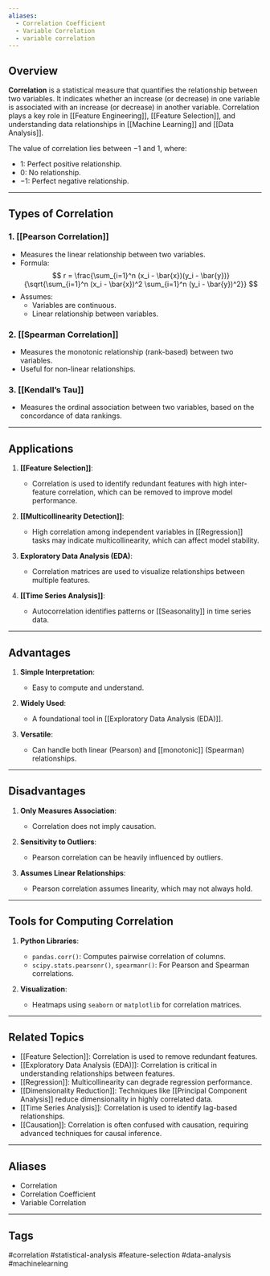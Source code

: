 ```yaml
---
aliases:
  - Correlation Coefficient
  - Variable Correlation
  - variable correlation
---
```

## Overview
**Correlation** is a statistical measure that quantifies the relationship between two variables. It indicates whether an increase (or decrease) in one variable is associated with an increase (or decrease) in another variable. Correlation plays a key role in [[Feature Engineering]], [[Feature Selection]], and understanding data relationships in [[Machine Learning]] and [[Data Analysis]].

The value of correlation lies between $-1$ and $1$, where:
- $1$: Perfect positive relationship.
- $0$: No relationship.
- $-1$: Perfect negative relationship.

---

## Types of Correlation

### 1. **[[Pearson Correlation]]**
- Measures the linear relationship between two variables.
- Formula:
  $$
  r = \frac{\sum_{i=1}^n (x_i - \bar{x})(y_i - \bar{y})}{\sqrt{\sum_{i=1}^n (x_i - \bar{x})^2 \sum_{i=1}^n (y_i - \bar{y})^2}}
  $$
- Assumes:
  - Variables are continuous.
  - Linear relationship between variables.

### 2. **[[Spearman Correlation]]**
- Measures the monotonic relationship (rank-based) between two variables.
- Useful for non-linear relationships.

### 3. **[[Kendall’s Tau]]**
- Measures the ordinal association between two variables, based on the concordance of data rankings.

---

## Applications

1. **[[Feature Selection]]**:
   - Correlation is used to identify redundant features with high inter-feature correlation, which can be removed to improve model performance.

2. **[[Multicollinearity Detection]]**:
   - High correlation among independent variables in [[Regression]] tasks may indicate multicollinearity, which can affect model stability.

3. **Exploratory Data Analysis (EDA)**:
   - Correlation matrices are used to visualize relationships between multiple features.

4. **[[Time Series Analysis]]**:
   - Autocorrelation identifies patterns or [[Seasonality]] in time series data.

---

## Advantages

1. **Simple Interpretation**:
   - Easy to compute and understand.
   
2. **Widely Used**:
   - A foundational tool in [[Exploratory Data Analysis (EDA)]].

3. **Versatile**:
   - Can handle both linear (Pearson) and [[monotonic]]  (Spearman) relationships.

---

## Disadvantages

1. **Only Measures Association**:
   - Correlation does not imply causation.
   
2. **Sensitivity to Outliers**:
   - Pearson correlation can be heavily influenced by outliers.
   
3. **Assumes Linear Relationships**:
   - Pearson correlation assumes linearity, which may not always hold.

---

## Tools for Computing Correlation

1. **Python Libraries**:
   - `pandas.corr()`: Computes pairwise correlation of columns.
   - `scipy.stats.pearsonr()`, `spearmanr()`: For Pearson and Spearman correlations.

2. **Visualization**:
   - Heatmaps using `seaborn` or `matplotlib` for correlation matrices.

---

## Related Topics

- [[Feature Selection]]: Correlation is used to remove redundant features.
- [[Exploratory Data Analysis (EDA)]]: Correlation is critical in understanding relationships between features.
- [[Regression]]: Multicollinearity can degrade regression performance.
- [[Dimensionality Reduction]]: Techniques like [[Principal Component Analysis]] reduce dimensionality in highly correlated data.
- [[Time Series Analysis]]: Correlation is used to identify lag-based relationships.
- [[Causation]]: Correlation is often confused with causation, requiring advanced techniques for causal inference.

---

## Aliases
- Correlation
- Correlation Coefficient
- Variable Correlation

---

## Tags
#correlation #statistical-analysis #feature-selection #data-analysis #machinelearning